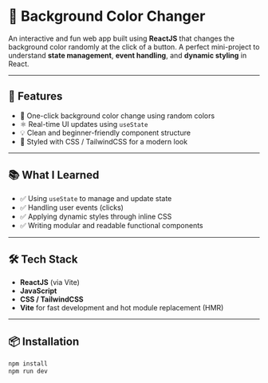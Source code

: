 # 🎨 Background Color Changer

An interactive and fun web app built using **ReactJS** that changes the background color randomly at the click of a button. A perfect mini-project to understand **state management**, **event handling**, and **dynamic styling** in React.

---

## 🚀 Features

- 🎯 One-click background color change using random colors
- ⚛ Real-time UI updates using `useState`
- 💡 Clean and beginner-friendly component structure
- 🎨 Styled with CSS / TailwindCSS for a modern look

---

## 📚 What I Learned

- ✅ Using `useState` to manage and update state
- ✅ Handling user events (clicks)
- ✅ Applying dynamic styles through inline CSS
- ✅ Writing modular and readable functional components

---

## 🛠️ Tech Stack

- **ReactJS** (via Vite)
- **JavaScript**
- **CSS / TailwindCSS**
- **Vite** for fast development and hot module replacement (HMR)

---

## 📦 Installation

```bash
npm install
npm run dev
